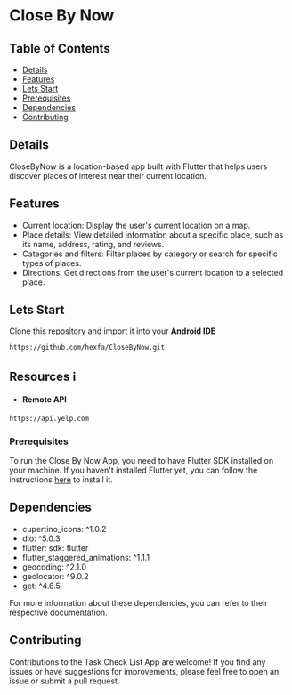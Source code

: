 # Close By Now
## Table of Contents
- [Details](#details)
- [Features](#features)
- [Lets Start](#lets-start)
- [Prerequisites](#prerequisites)
- [Dependencies](#dependencies)
- [Contributing](#contributing)
  
## Details 
CloseByNow is a location-based app built with Flutter that helps users discover places of 
interest near their current location. 

## Features 
- Current location: Display the user's current location on a map.
- Place details: View detailed information about a specific place, such as its name, address, rating, and reviews.
- Categories and filters: Filter places by category or search for specific types of places.
- Directions: Get directions from the user's current location to a selected place.


## Lets Start 

Clone this repository and import it into your **Android IDE**
```bash
https://github.com/hexfa/CloseByNow.git
```
## Resources ℹ️

- #### Remote API
 ```bash
https://api.yelp.com
 ```


### Prerequisites

To run the Close By Now App, you need to have Flutter SDK installed on your machine. If you haven't installed Flutter yet, you can follow the instructions [here](https://flutter.dev/docs/get-started/install) to install it.


## Dependencies
- cupertino_icons: ^1.0.2
- dio: ^5.0.3
- flutter: sdk: flutter
- flutter_staggered_animations: ^1.1.1
- geocoding: ^2.1.0
- geolocator: ^9.0.2
- get: ^4.6.5

For more information about these dependencies, you can refer to their respective documentation.

## Contributing

Contributions to the Task Check List App are welcome! If you find any issues or have suggestions for improvements, please feel free to open an issue or submit a pull request.
